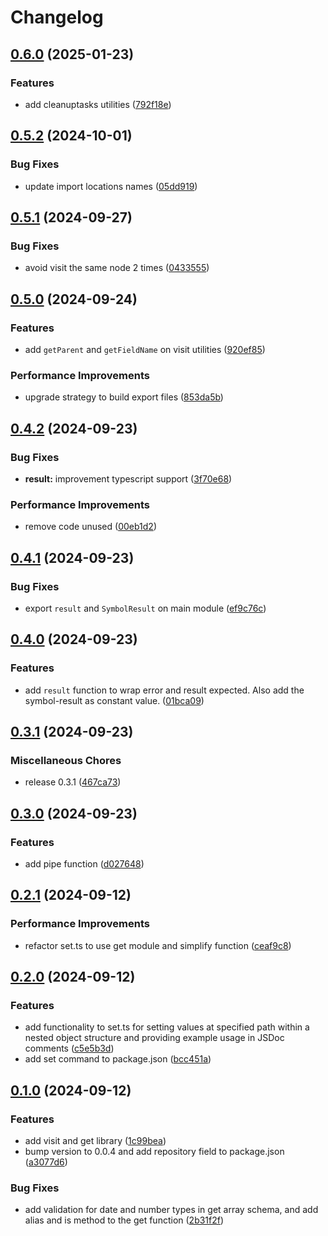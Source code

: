 # Changelog

## [0.6.0](https://github.com/JonDotsoy/utils-js/compare/utils-js-v0.5.2...utils-js-v0.6.0) (2025-01-23)


### Features

* add cleanuptasks utilities ([792f18e](https://github.com/JonDotsoy/utils-js/commit/792f18e8e356136fc1c52226f40222ed0705bbc6))

## [0.5.2](https://github.com/JonDotsoy/utils-js/compare/utils-js-v0.5.1...utils-js-v0.5.2) (2024-10-01)


### Bug Fixes

* update import locations names ([05dd919](https://github.com/JonDotsoy/utils-js/commit/05dd919322a8b8aa25f125d074dca079cdabbb17))

## [0.5.1](https://github.com/JonDotsoy/utils-js/compare/utils-js-v0.5.0...utils-js-v0.5.1) (2024-09-27)


### Bug Fixes

* avoid visit the same node 2 times ([0433555](https://github.com/JonDotsoy/utils-js/commit/0433555e2a562ae771be566a175805d59d12e8b5))

## [0.5.0](https://github.com/JonDotsoy/utils-js/compare/utils-js-v0.4.2...utils-js-v0.5.0) (2024-09-24)


### Features

* add `getParent` and `getFieldName` on visit utilities ([920ef85](https://github.com/JonDotsoy/utils-js/commit/920ef85e139d10a022e0bad9d7b3f49aa7a22b66))


### Performance Improvements

* upgrade strategy to build export files ([853da5b](https://github.com/JonDotsoy/utils-js/commit/853da5bbd0b561b5a287e10a7ac6158b7e5670ce))

## [0.4.2](https://github.com/JonDotsoy/utils-js/compare/utils-js-v0.4.1...utils-js-v0.4.2) (2024-09-23)


### Bug Fixes

* **result:** improvement typescript support ([3f70e68](https://github.com/JonDotsoy/utils-js/commit/3f70e689ae48fb4adbf768b291aaf9cdcf746aac))


### Performance Improvements

* remove code unused ([00eb1d2](https://github.com/JonDotsoy/utils-js/commit/00eb1d28d0852d6418579f7da5025e0df389e3d3))

## [0.4.1](https://github.com/JonDotsoy/utils-js/compare/utils-js-v0.4.0...utils-js-v0.4.1) (2024-09-23)


### Bug Fixes

* export `result` and `SymbolResult` on main module ([ef9c76c](https://github.com/JonDotsoy/utils-js/commit/ef9c76c8d38ff017b82ade7acfbedcc9892e5f31))

## [0.4.0](https://github.com/JonDotsoy/utils-js/compare/utils-js-v0.3.1...utils-js-v0.4.0) (2024-09-23)


### Features

* add `result` function to wrap error and result expected. Also add the symbol-result as constant value. ([01bca09](https://github.com/JonDotsoy/utils-js/commit/01bca09f7a2ac11dc53dcc813ad32de892a69890))

## [0.3.1](https://github.com/JonDotsoy/utils-js/compare/utils-js-v0.3.0...utils-js-v0.3.1) (2024-09-23)


### Miscellaneous Chores

* release 0.3.1 ([467ca73](https://github.com/JonDotsoy/utils-js/commit/467ca73f36f842d8b273feeec88dcaebd43d1083))

## [0.3.0](https://github.com/JonDotsoy/utils-js/compare/utils-js-v0.2.1...utils-js-v0.3.0) (2024-09-23)


### Features

* add pipe function ([d027648](https://github.com/JonDotsoy/utils-js/commit/d027648c3aa766e6e845e5d2f0d9322b664b39cc))

## [0.2.1](https://github.com/JonDotsoy/utils-js/compare/utils-js-v0.2.0...utils-js-v0.2.1) (2024-09-12)


### Performance Improvements

* refactor set.ts to use get module and simplify function ([ceaf9c8](https://github.com/JonDotsoy/utils-js/commit/ceaf9c88a4d1c9d9d6674e7c962f9b7b89ce2237))

## [0.2.0](https://github.com/JonDotsoy/utils-js/compare/utils-js-v0.1.0...utils-js-v0.2.0) (2024-09-12)


### Features

* add functionality to set.ts for setting values at specified path within a nested object structure and providing example usage in JSDoc comments ([c5e5b3d](https://github.com/JonDotsoy/utils-js/commit/c5e5b3d9f97bfdd3fbc96b6126a4758fe40db9da))
* add set command to package.json ([bcc451a](https://github.com/JonDotsoy/utils-js/commit/bcc451a31fc74b55befcdd09df7e09597d1e49fe))

## [0.1.0](https://github.com/JonDotsoy/utils-js/compare/utils-js-v0.0.4...utils-js-v0.1.0) (2024-09-12)


### Features

* add visit and get library ([1c99bea](https://github.com/JonDotsoy/utils-js/commit/1c99bea924e1e1d769c62f4cfe667f62fbc29453))
* bump version to 0.0.4 and add repository field to package.json ([a3077d6](https://github.com/JonDotsoy/utils-js/commit/a3077d640072eacc6b0a4021969b2873aea882b1))


### Bug Fixes

* add validation for date and number types in get array schema, and add alias and is method to the get function ([2b31f2f](https://github.com/JonDotsoy/utils-js/commit/2b31f2fa8d27fcb38b4855cd623387b84e650596))
